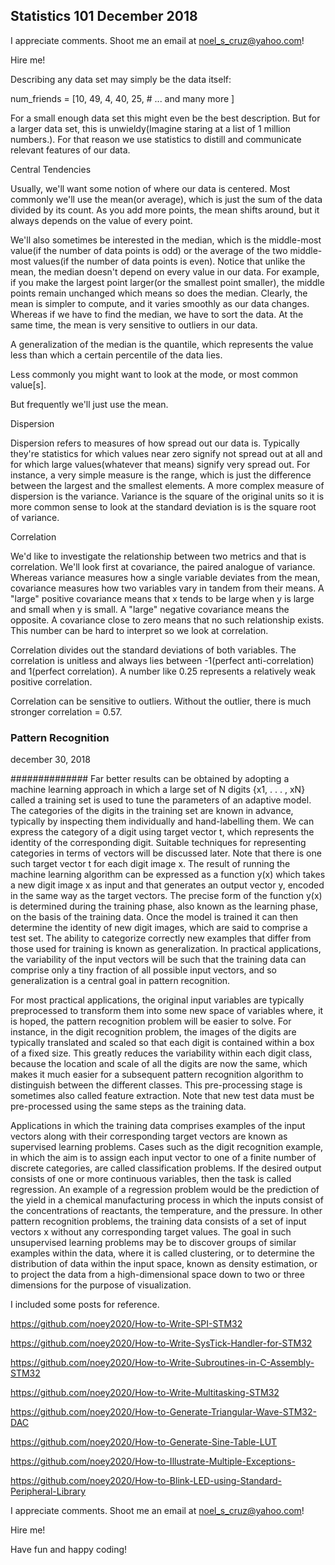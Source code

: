 ## Statistics 101     December 2018

I appreciate comments. Shoot me an email at noel_s_cruz@yahoo.com!

Hire me!

Describing any data set may simply be the data itself:

   num_friends = [10, 49, 4, 40, 25,
                   # ... and many more 
                 ]
                 
For a small enough data set this might even be the best description. But for 
a larger data set, this is unwieldy(Imagine staring at a list of 1 million
numbers.). For that reason we use statistics to distill and communicate
relevant features of our data.

Central Tendencies

Usually, we'll want some notion of where our data is centered. Most commonly 
we'll use the mean(or average), which is just the sum of the data divided by
its count. As you add more points, the mean shifts around, but it always
depends on the value of every point.

We'll also sometimes be interested in the median, which is the middle-most
value(if the number of data points is odd) or the average of the two 
middle-most values(if the number of data points is even). Notice that unlike 
the mean, the median doesn't depend on every value in our data. For example,
if you make the largest point larger(or the smallest point smaller), the 
middle points remain unchanged which means so does the median.
Clearly, the mean is simpler to compute, and it varies smoothly as our data
changes. Whereas if we have to find the median, we have to sort the data. At
the same time, the mean is very sensitive to outliers in our data.

A generalization of the median is the quantile, which represents the value less 
than which a certain percentile of the data lies.

Less commonly you might want to look at the mode, or most common value[s].

But frequently we'll just use the mean.

Dispersion

Dispersion refers to measures of how spread out our data is. Typically they're
statistics for which values near zero signify not spread out at all and for 
which large values(whatever that means) signify very spread out. For instance,
a very simple measure is the range, which is just the difference between the 
largest and the smallest elements. A more complex measure of dispersion is the
variance. Variance is the square of the original units so it is more common
sense to look at the standard deviation is is the square root of variance.

Correlation

We'd like to investigate the relationship between two metrics and that is 
correlation. We'll look first at covariance, the paired analogue of variance.
Whereas variance measures how a single variable deviates from the mean, 
covariance measures how two variables vary in tandem from their means. A "large"
positive covariance means that x tends to be large when y is large and small
when y is small. A "large" negative covariance means the opposite. A covariance
close to zero means that no such relationship exists. This number can be hard to
interpret so we look at correlation.

Correlation divides out the standard deviations of both variables. The
correlation is unitless and always lies between -1(perfect anti-correlation)
and 1(perfect correlation). A number like 0.25 represents a relatively weak
positive correlation.

Correlation can be sensitive to outliers. Without the outlier, there is much
stronger correlation = 0.57.

### Pattern Recognition

december 30, 2018

##############
Far better results can be obtained by adopting a machine learning approach in
which a large set of N digits {x1, . . . , xN} called a training set is used to tune the
parameters of an adaptive model. The categories of the digits in the training set
are known in advance, typically by inspecting them individually and hand-labelling
them. We can express the category of a digit using target vector t, which represents
the identity of the corresponding digit. Suitable techniques for representing categories
in terms of vectors will be discussed later. Note that there is one such target
vector t for each digit image x.
The result of running the machine learning algorithm can be expressed as a
function y(x) which takes a new digit image x as input and that generates an output
vector y, encoded in the same way as the target vectors. The precise form of the
function y(x) is determined during the training phase, also known as the learning
phase, on the basis of the training data. Once the model is trained it can then determine
the identity of new digit images, which are said to comprise a test set. The
ability to categorize correctly new examples that differ from those used for training
is known as generalization. In practical applications, the variability of the input
vectors will be such that the training data can comprise only a tiny fraction of all
possible input vectors, and so generalization is a central goal in pattern recognition.

For most practical applications, the original input variables are typically preprocessed
to transform them into some new space of variables where, it is hoped, the
pattern recognition problem will be easier to solve. For instance, in the digit recognition
problem, the images of the digits are typically translated and scaled so that each
digit is contained within a box of a fixed size. This greatly reduces the variability
within each digit class, because the location and scale of all the digits are now the
same, which makes it much easier for a subsequent pattern recognition algorithm
to distinguish between the different classes. This pre-processing stage is sometimes
also called feature extraction. Note that new test data must be pre-processed using
the same steps as the training data.

Applications in which the training data comprises examples of the input vectors
along with their corresponding target vectors are known as supervised learning problems.
Cases such as the digit recognition example, in which the aim is to assign each
input vector to one of a finite number of discrete categories, are called classification
problems. If the desired output consists of one or more continuous variables, then
the task is called regression. An example of a regression problem would be the prediction
of the yield in a chemical manufacturing process in which the inputs consist
of the concentrations of reactants, the temperature, and the pressure.
In other pattern recognition problems, the training data consists of a set of input
vectors x without any corresponding target values. The goal in such unsupervised
learning problems may be to discover groups of similar examples within the data,
where it is called clustering, or to determine the distribution of data within the input
space, known as density estimation, or to project the data from a high-dimensional
space down to two or three dimensions for the purpose of visualization.

I included some posts for reference.

https://github.com/noey2020/How-to-Write-SPI-STM32

https://github.com/noey2020/How-to-Write-SysTick-Handler-for-STM32

https://github.com/noey2020/How-to-Write-Subroutines-in-C-Assembly-STM32

https://github.com/noey2020/How-to-Write-Multitasking-STM32

https://github.com/noey2020/How-to-Generate-Triangular-Wave-STM32-DAC

https://github.com/noey2020/How-to-Generate-Sine-Table-LUT

https://github.com/noey2020/How-to-Illustrate-Multiple-Exceptions-

https://github.com/noey2020/How-to-Blink-LED-using-Standard-Peripheral-Library

I appreciate comments. Shoot me an email at noel_s_cruz@yahoo.com!

Hire me!

Have fun and happy coding!




